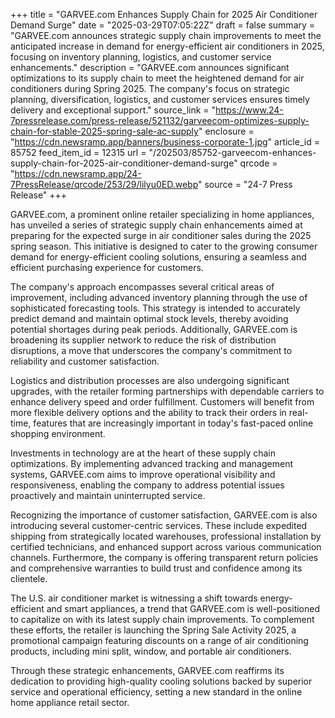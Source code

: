 +++
title = "GARVEE.com Enhances Supply Chain for 2025 Air Conditioner Demand Surge"
date = "2025-03-29T07:05:22Z"
draft = false
summary = "GARVEE.com announces strategic supply chain improvements to meet the anticipated increase in demand for energy-efficient air conditioners in 2025, focusing on inventory planning, logistics, and customer service enhancements."
description = "GARVEE.com announces significant optimizations to its supply chain to meet the heightened demand for air conditioners during Spring 2025. The company's focus on strategic planning, diversification, logistics, and customer services ensures timely delivery and exceptional support."
source_link = "https://www.24-7pressrelease.com/press-release/521132/garveecom-optimizes-supply-chain-for-stable-2025-spring-sale-ac-supply"
enclosure = "https://cdn.newsramp.app/banners/business-corporate-1.jpg"
article_id = 85752
feed_item_id = 12315
url = "/202503/85752-garveecom-enhances-supply-chain-for-2025-air-conditioner-demand-surge"
qrcode = "https://cdn.newsramp.app/24-7PressRelease/qrcode/253/29/lilyu0ED.webp"
source = "24-7 Press Release"
+++

<p>GARVEE.com, a prominent online retailer specializing in home appliances, has unveiled a series of strategic supply chain enhancements aimed at preparing for the expected surge in air conditioner sales during the 2025 spring season. This initiative is designed to cater to the growing consumer demand for energy-efficient cooling solutions, ensuring a seamless and efficient purchasing experience for customers.</p><p>The company's approach encompasses several critical areas of improvement, including advanced inventory planning through the use of sophisticated forecasting tools. This strategy is intended to accurately predict demand and maintain optimal stock levels, thereby avoiding potential shortages during peak periods. Additionally, GARVEE.com is broadening its supplier network to reduce the risk of distribution disruptions, a move that underscores the company's commitment to reliability and customer satisfaction.</p><p>Logistics and distribution processes are also undergoing significant upgrades, with the retailer forming partnerships with dependable carriers to enhance delivery speed and order fulfillment. Customers will benefit from more flexible delivery options and the ability to track their orders in real-time, features that are increasingly important in today's fast-paced online shopping environment.</p><p>Investments in technology are at the heart of these supply chain optimizations. By implementing advanced tracking and management systems, GARVEE.com aims to improve operational visibility and responsiveness, enabling the company to address potential issues proactively and maintain uninterrupted service.</p><p>Recognizing the importance of customer satisfaction, GARVEE.com is also introducing several customer-centric services. These include expedited shipping from strategically located warehouses, professional installation by certified technicians, and enhanced support across various communication channels. Furthermore, the company is offering transparent return policies and comprehensive warranties to build trust and confidence among its clientele.</p><p>The U.S. air conditioner market is witnessing a shift towards energy-efficient and smart appliances, a trend that GARVEE.com is well-positioned to capitalize on with its latest supply chain improvements. To complement these efforts, the retailer is launching the Spring Sale Activity 2025, a promotional campaign featuring discounts on a range of air conditioning products, including mini split, window, and portable air conditioners.</p><p>Through these strategic enhancements, GARVEE.com reaffirms its dedication to providing high-quality cooling solutions backed by superior service and operational efficiency, setting a new standard in the online home appliance retail sector.</p>